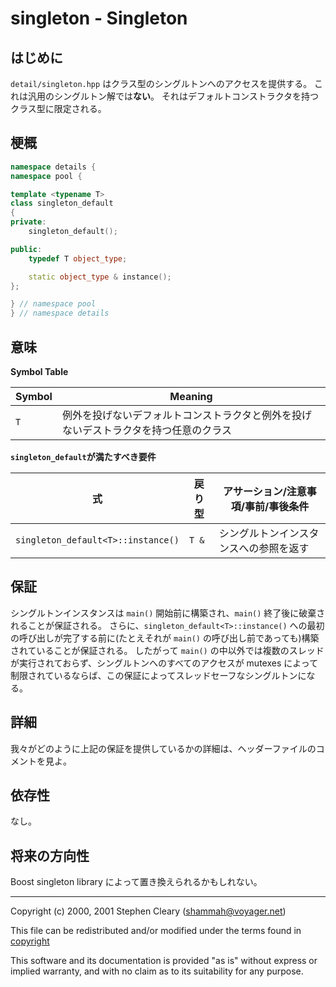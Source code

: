 # singleton - Singleton

## はじめに

`detail/singleton.hpp` はクラス型のシングルトンへのアクセスを提供する。
これは汎用のシングルトン解では**ない**。
それはデフォルトコンストラクタを持つクラス型に限定される。

## 梗概

```cpp
namespace details {
namespace pool {

template <typename T>
class singleton_default
{
private:
	singleton_default();

public:
	typedef T object_type;

	static object_type & instance();
};

} // namespace pool
} // namespace details
```

## 意味

**Symbol Table**

| Symbol | Meaning |
|---|---|
| `T` | 例外を投げないデフォルトコンストラクタと例外を投げないデストラクタを持つ任意のクラス |

**`singleton_default`が満たすべき要件**

| 式 | 戻り型 | アサーション/注意事項/事前/事後条件 |
|---|---|---|
| `singleton_default<T>::instance()` | `T &` | シングルトンインスタンスへの参照を返す |

## 保証

シングルトンインスタンスは `main()` 開始前に構築され、`main()` 終了後に破棄されることが保証される。
さらに、`singleton_default<T>::instance()` への最初の呼び出しが完了する前に(たとえそれが `main()` の呼び出し前であっても)構築されていることが保証される。
したがって `main()` の中以外では複数のスレッドが実行されておらず、シングルトンへのすべてのアクセスが mutexes によって制限されているならば、この保証によってスレッドセーフなシングルトンになる。

## 詳細

我々がどのように上記の保証を提供しているかの詳細は、ヘッダーファイルのコメントを見よ。

## 依存性

なし。

## 将来の方向性

Boost singleton library によって置き換えられるかもしれない。

---

Copyright (c) 2000, 2001 Stephen Cleary ([shammah@voyager.net](mailto:shammah@voyager.net))

This file can be redistributed and/or modified under the terms found in [copyright](../copyright.md)

This software and its documentation is provided "as is" without express or implied warranty, and with no claim as to its suitability for any purpose.

